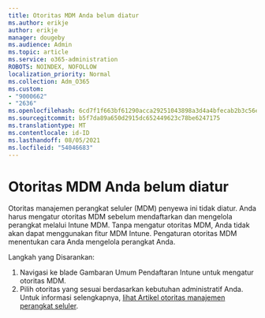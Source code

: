 ```yaml
---
title: Otoritas MDM Anda belum diatur
ms.author: erikje
author: erikje
manager: dougeby
ms.audience: Admin
ms.topic: article
ms.service: o365-administration
ROBOTS: NOINDEX, NOFOLLOW
localization_priority: Normal
ms.collection: Adm_O365
ms.custom:
- "9000662"
- "2636"
ms.openlocfilehash: 6cd7f1f663bf61290acca29251043898a3d4a4bfecab2b3c56eeb3207e8ccf9d
ms.sourcegitcommit: b5f7da89a650d2915dc652449623c78be6247175
ms.translationtype: MT
ms.contentlocale: id-ID
ms.lasthandoff: 08/05/2021
ms.locfileid: "54046683"
---
```

# <a name="your-mdm-authority-is-not-set"></a>Otoritas MDM Anda belum diatur

Otoritas manajemen perangkat seluler (MDM) penyewa ini tidak diatur. Anda harus mengatur otoritas MDM sebelum mendaftarkan dan mengelola perangkat melalui Intune MDM. Tanpa mengatur otoritas MDM, Anda tidak akan dapat menggunakan fitur MDM Intune. Pengaturan otoritas MDM menentukan cara Anda mengelola perangkat Anda.

Langkah yang Disarankan:
1. Navigasi ke blade Gambaran Umum Pendaftaran Intune untuk mengatur otoritas MDM.
2. Pilih otoritas yang sesuai berdasarkan kebutuhan administratif Anda. Untuk informasi selengkapnya, [lihat Artikel otoritas manajemen perangkat seluler](https://docs.microsoft.com/intune/mdm-authority-set).